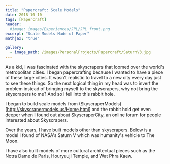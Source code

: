 ```yaml
---
title: "Papercraft: Scale Models"
date: 2018-10-10
tags: [Papercraft]
header:
  #image: images/Experiences/JPL/JPL_front.png
excerpt: "Scale Models Made of Paper"
mathjax: "true"

gallery:
  - image_path: /images/PersonalProjects/Papercraft/SaturnV3.jpg
---
```

As a kid, I was fascinated with the skyscrapers that loomed over the world's metropolitan cities. I began papercrafting because I wanted to have a piece of these large cities. It wasn't realistic to travel to a new city every day just to see these things. So the next logical thing in my head was to invert the problem instead of bringing myself to the skyscrapers, why not bring the skyscrapers to me? And so I fell into this rabbit hole.

I began to build scale models from (SkyscraperModels)[http://skyscrapermodels.us/Home.html] and the rabbit hold get even deeper when I found out about SkyscraperCity, an online forum for people interested about Skyscrapers.

Over the years, I have built models other than skyscrapers. Below is a model I found of NASA's Saturn V which was humanity's vehicle to The Moon.




I have also built models of more cultural architectual pieces such as the Notra Dame de Paris, Houryuuji Temple, and Wat Phra Kaew.
>
